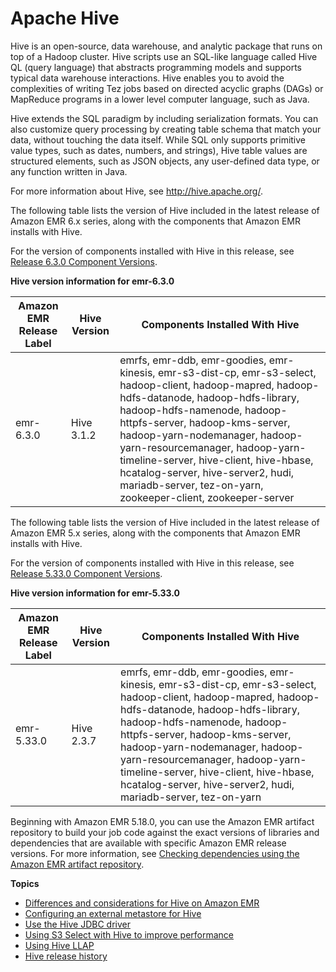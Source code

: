 # Apache Hive<a name="emr-hive"></a>

Hive is an open\-source, data warehouse, and analytic package that runs on top of a Hadoop cluster\. Hive scripts use an SQL\-like language called Hive QL \(query language\) that abstracts programming models and supports typical data warehouse interactions\. Hive enables you to avoid the complexities of writing Tez jobs based on directed acyclic graphs \(DAGs\) or MapReduce programs in a lower level computer language, such as Java\. 

Hive extends the SQL paradigm by including serialization formats\. You can also customize query processing by creating table schema that match your data, without touching the data itself\. While SQL only supports primitive value types, such as dates, numbers, and strings\), Hive table values are structured elements, such as JSON objects, any user\-defined data type, or any function written in Java\. 

For more information about Hive, see [http://hive\.apache\.org/](http://hive.apache.org/)\.

The following table lists the version of Hive included in the latest release of Amazon EMR 6\.x series, along with the components that Amazon EMR installs with Hive\.

For the version of components installed with Hive in this release, see [Release 6\.3\.0 Component Versions](emr-release-6x.md#emr-630-release)\.


**Hive version information for emr\-6\.3\.0**  

| Amazon EMR Release Label | Hive Version | Components Installed With Hive | 
| --- | --- | --- | 
| emr\-6\.3\.0 | Hive 3\.1\.2 | emrfs, emr\-ddb, emr\-goodies, emr\-kinesis, emr\-s3\-dist\-cp, emr\-s3\-select, hadoop\-client, hadoop\-mapred, hadoop\-hdfs\-datanode, hadoop\-hdfs\-library, hadoop\-hdfs\-namenode, hadoop\-httpfs\-server, hadoop\-kms\-server, hadoop\-yarn\-nodemanager, hadoop\-yarn\-resourcemanager, hadoop\-yarn\-timeline\-server, hive\-client, hive\-hbase, hcatalog\-server, hive\-server2, hudi, mariadb\-server, tez\-on\-yarn, zookeeper\-client, zookeeper\-server | 

The following table lists the version of Hive included in the latest release of Amazon EMR 5\.x series, along with the components that Amazon EMR installs with Hive\.

For the version of components installed with Hive in this release, see [Release 5\.33\.0 Component Versions](emr-release-5x.md#emr-5330-release)\.


**Hive version information for emr\-5\.33\.0**  

| Amazon EMR Release Label | Hive Version | Components Installed With Hive | 
| --- | --- | --- | 
| emr\-5\.33\.0 | Hive 2\.3\.7 | emrfs, emr\-ddb, emr\-goodies, emr\-kinesis, emr\-s3\-dist\-cp, emr\-s3\-select, hadoop\-client, hadoop\-mapred, hadoop\-hdfs\-datanode, hadoop\-hdfs\-library, hadoop\-hdfs\-namenode, hadoop\-httpfs\-server, hadoop\-kms\-server, hadoop\-yarn\-nodemanager, hadoop\-yarn\-resourcemanager, hadoop\-yarn\-timeline\-server, hive\-client, hive\-hbase, hcatalog\-server, hive\-server2, hudi, mariadb\-server, tez\-on\-yarn | 

Beginning with Amazon EMR 5\.18\.0, you can use the Amazon EMR artifact repository to build your job code against the exact versions of libraries and dependencies that are available with specific Amazon EMR release versions\. For more information, see [Checking dependencies using the Amazon EMR artifact repository](emr-artifact-repository.md)\.

**Topics**
+ [Differences and considerations for Hive on Amazon EMR](emr-hive-differences.md)
+ [Configuring an external metastore for Hive](emr-metastore-external-hive.md)
+ [Use the Hive JDBC driver](HiveJDBCDriver.md)
+ [Using S3 Select with Hive to improve performance](emr-hive-s3select.md)
+ [Using Hive LLAP](emr-hive-llap.md)
+ [Hive release history](Hive-release-history.md)
